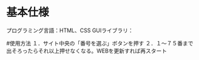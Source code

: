 # 基本仕様
  プログラミング言語：HTML、CSS
  GUIライブラリ：

#使用方法
１．サイト中央の「番号を選ぶ」ボタンを押す
２．１～７５番まで出そろったらそれ以上押せなくなる。WEBを更新すれば再スタート
